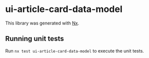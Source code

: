 # ui-article-card-data-model

This library was generated with [Nx](https://nx.dev).

## Running unit tests

Run `nx test ui-article-card-data-model` to execute the unit tests.
